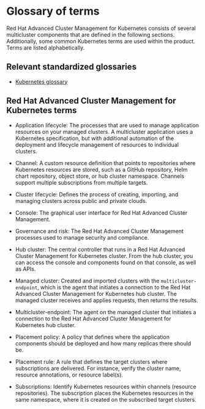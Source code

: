 # Glossary of terms 

Red Hat Advanced Cluster Management for Kubernetes consists of several multicluster components that are defined in the following sections. Additionally, some common Kubernetes terms are used within the product. Terms are listed alphabetically.

## Relevant standardized glossaries

- [Kubernetes glossary](https://kubernetes.io/docs/reference/glossary/?fundamental=true)


## Red Hat Advanced Cluster Management for Kubernetes terms

- Application lifecycle: The processes that are used to manage application resources on your managed clusters. A multicluster application uses a Kubernetes specification, but with additional automation of the deployment and lifecycle management of resources to individual clusters.

- Channel: A custom resource definition that points to repositories where Kubernetes resources are stored, such as a GitHub repository, Helm chart repository, object store, or hub cluster namespace. Channels support multiple subscriptions from multiple targets.

- Cluster lifecycle: Defines the process of creating, importing, and managing clusters across public and private clouds. 

- Console: The graphical user interface for Red Hat Advanced Cluster Management.

- Governance and risk: The  Red Hat Advanced Cluster Management processes used to manage security and compliance.

- Hub cluster:  The central controller that runs in a Red Hat Advanced Cluster Management for Kubernetes cluster. From the hub cluster, you can access the console and components found on that console, as well as APIs.

- Managed cluster: Created and imported clusters with the `multicluster-endpoint`, which is the agent that initiates a connection to the Red Hat Advanced Cluster Management for Kubernetes hub cluster. The managed cluster receives and applies requests, then returns the results. 

- Multicluster-endpoint: The agent on the managed cluster that initiates a connection to the Red Hat Advanced Cluster Management for Kubernetes hub cluster.  

- Placement policy: A policy that defines where the application components should be deployed and how many replicas there should be.

- Placement rule: A rule that defines the target clusters where subscriptions are delivered. For instance, verify the cluster name, resource annotations, or resource label(s).

- Subscriptions: Identify Kubernetes resources within channels (resource repositories). The subscription places the Kubernetes resources in the same namespace, where it is created on the subscribed target clusters. 

